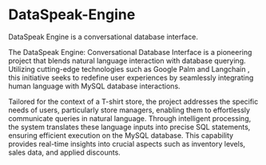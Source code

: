 # DataSpeak-Engine
DataSpeak Engine is a conversational database interface.

The DataSpeak Engine: Conversational Database Interface is a pioneering 
project that blends natural language interaction with database querying. 
Utilizing cutting-edge technologies such as Google Palm and Langchain , this 
initiative seeks to redefine user experiences by seamlessly integrating human 
language with MySQL database interactions. 

Tailored for the context of a T-shirt store, the project addresses the specific 
needs of users, particularly store managers, enabling them to effortlessly 
communicate queries in natural language. Through intelligent processing, the 
system translates these language inputs into precise SQL statements, ensuring 
efficient execution on the MySQL database. This capability provides real-time 
insights into crucial aspects such as inventory levels, sales data, and applied 
discounts.
